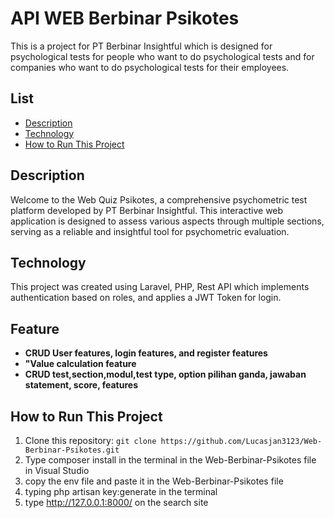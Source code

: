 # API WEB Berbinar Psikotes
This is a project for PT Berbinar Insightful which is designed for psychological tests for people who want to do psychological tests and for companies who want to do psychological tests for their employees.

## List
- [Description](#Description)
- [Technology](#Technology)
- [How to Run This Project](#How-to-Run-This-Project)


## Description

Welcome to the Web Quiz Psikotes, a comprehensive psychometric test platform developed by PT Berbinar Insightful. This interactive web application is designed to assess various aspects through multiple sections, serving as a reliable and insightful tool for psychometric evaluation. 

## Technology

This project was created using Laravel, PHP, Rest API which implements authentication based on roles, and applies a JWT Token for login.

## Feature

- **CRUD User features, login features, and register features** 
- **"Value calculation feature** 
- **CRUD test,section,modul,test type, option pilihan ganda, jawaban statement, score, features** 


## How to Run This Project

1. Clone this repository: `git clone https://github.com/Lucasjan3123/Web-Berbinar-Psikotes.git`
2. Type composer install in the terminal in the Web-Berbinar-Psikotes file in Visual Studio 
3. copy the env file and paste it in the Web-Berbinar-Psikotes file
4. typing php artisan key:generate in the terminal 
5. type http://127.0.0.1:8000/ on the search site 

  
